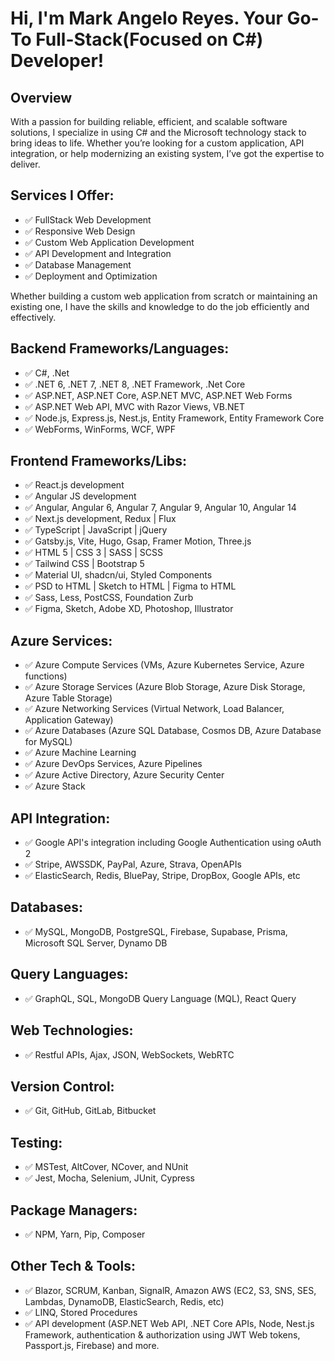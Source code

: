 # Hi, I'm Mark Angelo Reyes. Your Go-To Full-Stack(Focused on C#) Developer!


## Overview
With a passion for building reliable, efficient, and scalable software solutions, I specialize in using C# and the Microsoft technology stack to bring ideas to life. Whether you’re looking for a custom application, API integration, or help modernizing an existing system, I’ve got the expertise to deliver.

## Services I Offer:

- ✅ FullStack Web Development
- ✅ Responsive Web Design
- ✅ Custom Web Application Development
- ✅ API Development and Integration
- ✅ Database Management
- ✅ Deployment and Optimization

Whether building a custom web application from scratch or maintaining an existing one, I have the skills and knowledge to do the job efficiently and effectively.

## Backend Frameworks/Languages:

- ✅ C#, .Net
- ✅ .NET 6, .NET 7, .NET 8, .NET Framework, .Net Core
- ✅ ASP.NET, ASP.NET Core, ASP.NET MVC, ASP.NET Web Forms
- ✅ ASP.NET Web API, MVC with Razor Views, VB.NET
- ✅ Node.js, Express.js, Nest.js, Entity Framework, Entity Framework Core
- ✅ WebForms, WinForms, WCF, WPF

## Frontend Frameworks/Libs:

- ✅ React.js development
- ✅ Angular JS development
- ✅ Angular, Angular 6, Angular 7, Angular 9, Angular 10, Angular 14
- ✅ Next.js development, Redux | Flux
- ✅ TypeScript | JavaScript | jQuery
- ✅ Gatsby.js, Vite, Hugo, Gsap, Framer Motion, Three.js
- ✅ HTML 5 | CSS 3 | SASS | SCSS
- ✅ Tailwind CSS | Bootstrap 5
- ✅ Material UI, shadcn/ui, Styled Components
- ✅ PSD to HTML | Sketch to HTML | Figma to HTML
- ✅ Sass, Less, PostCSS, Foundation Zurb
- ✅ Figma, Sketch, Adobe XD, Photoshop, Illustrator

## Azure Services:

- ✅ Azure Compute Services (VMs, Azure Kubernetes Service, Azure functions)
- ✅ Azure Storage Services (Azure Blob Storage, Azure Disk Storage, Azure Table Storage)
- ✅ Azure Networking Services (Virtual Network, Load Balancer, Application Gateway)
- ✅ Azure Databases (Azure SQL Database, Cosmos DB, Azure Database for MySQL)
- ✅ Azure Machine Learning
- ✅ Azure DevOps Services, Azure Pipelines
- ✅ Azure Active Directory, Azure Security Center
- ✅ Azure Stack

## API Integration:

- ✅ Google API's integration including Google Authentication using oAuth 2
- ✅ Stripe, AWSSDK, PayPal, Azure, Strava, OpenAPIs
- ✅ ElasticSearch, Redis, BluePay, Stripe, DropBox, Google APIs, etc

## Databases:

- ✅ MySQL, MongoDB, PostgreSQL, Firebase, Supabase, Prisma, Microsoft SQL Server, Dynamo DB

## Query Languages:

- ✅ GraphQL, SQL, MongoDB Query Language (MQL), React Query

## Web Technologies:

- ✅ Restful APIs, Ajax, JSON, WebSockets, WebRTC

## Version Control:

- ✅ Git, GitHub, GitLab, Bitbucket

## Testing:

- ✅ MSTest, AltCover, NCover, and NUnit
- ✅ Jest, Mocha, Selenium, JUnit, Cypress

## Package Managers:

- ✅ NPM, Yarn, Pip, Composer

## Other Tech & Tools:

- ✅ Blazor, SCRUM, Kanban, SignalR, Amazon AWS (EC2, S3, SNS, SES, Lambdas, DynamoDB, ElasticSearch, Redis, etc)
- ✅ LINQ, Stored Procedures
- ✅ API development (ASP.NET Web API, .NET Core APIs, Node, Nest.js Framework, authentication & authorization using JWT Web tokens, Passport.js, Firebase) and more.
